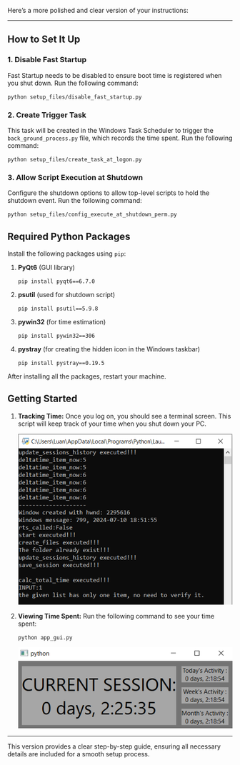 Here’s a more polished and clear version of your instructions:

---

## How to Set It Up

### 1. Disable Fast Startup
Fast Startup needs to be disabled to ensure boot time is registered when you shut down.
Run the following command:
```
python setup_files/disable_fast_startup.py
```

### 2. Create Trigger Task
This task will be created in the Windows Task Scheduler to trigger the `back_ground_process.py` file, which records the time spent.
Run the following command:
```
python setup_files/create_task_at_logon.py
```

### 3. Allow Script Execution at Shutdown
Configure the shutdown options to allow top-level scripts to hold the shutdown event.
Run the following command:
```
python setup_files/config_execute_at_shutdown_perm.py
```

## Required Python Packages
Install the following packages using `pip`:

1. **PyQt6** (GUI library)
   ```
   pip install pyqt6==6.7.0
   ```

2. **psutil** (used for shutdown script)
   ```
   pip install psutil==5.9.8
   ```

3. **pywin32** (for time estimation)
   ```
   pip install pywin32==306
   ```

4. **pystray** (for creating the hidden icon in the Windows taskbar)
   ```
   pip install pystray==0.19.5
   ```

After installing all the packages, restart your machine.

## Getting Started
1. **Tracking Time:**
   Once you log on, you should see a terminal screen. This script will keep track of your time when you shut down your PC.

   ![Terminal Screen](image-1.png)

2. **Viewing Time Spent:**
   Run the following command to see your time spent:
   ```
   python app_gui.py
   ```
   ![GUI Screen](image.png)

---

This version provides a clear step-by-step guide, ensuring all necessary details are included for a smooth setup process.
